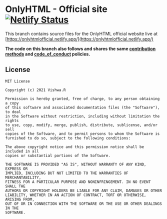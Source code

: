 # OnlyHTML - Official site [![Netlify Status](https://api.netlify.com/api/v1/badges/b46b2c6f-6486-46f2-8bb3-5fbe163c364a/deploy-status)](https://app.netlify.com/sites/onlyhtmlofficial/deploys)

This branch contains source files for the OnlyHTML official website live at [https://onlyhtmlofficial.netlify.app/](https://onlyhtmlofficial.netlify.app/)

**The code on this branch also follows and shares the same [contribution methods](https://github.com/code-reaper08/OnlyHTML/blob/main/CONTRIBUTING.md) and [code_of_conduct](https://github.com/code-reaper08/OnlyHTML/blob/main/CODE_OF_CONDUCT.md) policies.**

## License
```
MIT License

Copyright (c) 2021 Vishwa.R

Permission is hereby granted, free of charge, to any person obtaining a copy
of this software and associated documentation files (the "Software"), to deal
in the Software without restriction, including without limitation the rights
to use, copy, modify, merge, publish, distribute, sublicense, and/or sell
copies of the Software, and to permit persons to whom the Software is
furnished to do so, subject to the following conditions:

The above copyright notice and this permission notice shall be included in all
copies or substantial portions of the Software.

THE SOFTWARE IS PROVIDED "AS IS", WITHOUT WARRANTY OF ANY KIND, EXPRESS OR
IMPLIED, INCLUDING BUT NOT LIMITED TO THE WARRANTIES OF MERCHANTABILITY,
FITNESS FOR A PARTICULAR PURPOSE AND NONINFRINGEMENT. IN NO EVENT SHALL THE
AUTHORS OR COPYRIGHT HOLDERS BE LIABLE FOR ANY CLAIM, DAMAGES OR OTHER
LIABILITY, WHETHER IN AN ACTION OF CONTRACT, TORT OR OTHERWISE, ARISING FROM,
OUT OF OR IN CONNECTION WITH THE SOFTWARE OR THE USE OR OTHER DEALINGS IN THE
SOFTWARE.
```
